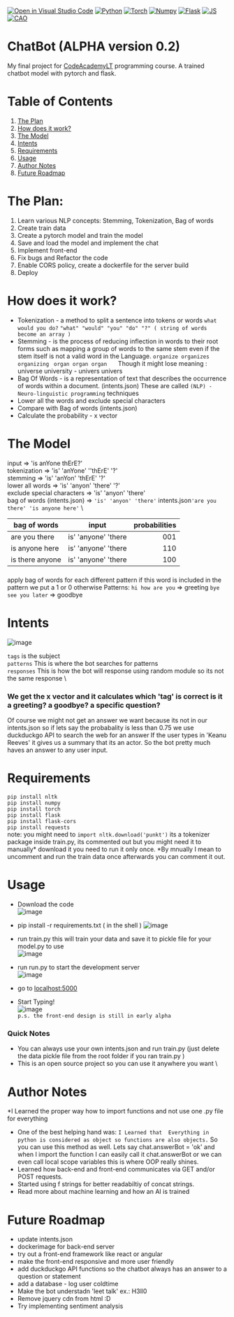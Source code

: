[![Open in Visual Studio Code](https://open.vscode.dev/badges/open-in-vscode.svg)](https://open.vscode.dev/github.com/koenry/FlaskPyTorchChatbot) 
[![Python](https://img.shields.io/badge/Python-FFD43B?style=for-the-badge&logo=python&logoColor=darkgreen)](https://www.python.org/)
[![Torch](https://img.shields.io/badge/PyTorch-EE4C2C?style=for-the-badge&logo=PyTorch&logoColor=white)](https://pytorch.org/)
[![Numpy](https://img.shields.io/badge/Numpy-777BB4?style=for-the-badge&logo=numpy&logoColor=white)](https://numpy.org/)
[![Flask](https://img.shields.io/badge/Flask-000000?style=for-the-badge&logo=flask&logoColor=white)](https://flask.palletsprojects.com/en/2.0.x/)
[![JS](https://img.shields.io/badge/JavaScript-323330?style=for-the-badge&logo=javascript&logoColor=F7DF1E)](https://developer.mozilla.org/en-US/docs/Web/JavaScript)
[![CAO](https://codeacademy.lt/wp-content/themes/codeacademy/dist/images/codeacademy-black.svg)](https://codeacademy.lt/)
# ChatBot (ALPHA version 0.2)

  My final project for [CodeAcademyLT](https://codeacademy.lt/)   programming course. A trained chatbot model with pytorch and flask.

# Table of Contents
1. [The Plan](#The-Plan)
2. [How does it work?](#How-does-it-work)
3. [The Model](#The-Model)
4. [Intents](#intents)
5. [Requirements](#Requirements)
6. [Usage](#Usage)
7. [Author Notes](#Author-Notes)
8. [Future Roadmap](#Future-Roadmap)

# The Plan:
1. Learn various NLP concepts: Stemming, Tokenization, Bag of words
2. Create train data
3. Create a pytorch model and train the model
4. Save and load the model and implement the chat
5. Implement front-end
6. Fix bugs and Refactor the code
7. Enable CORS policy, create a dockerfile for the server build
8. Deploy


# How does it work?

* Tokenization - a method to split a sentence into tokens or words
    ``` what would you do? ```   ``` "what" "would" "you" "do" "?" ( string of words become an array )  ```  
* Stemming - is the process of reducing inflection in words to their root forms such as mapping a group of words to the same stem even if the stem itself is not a valid word in the Language.
 ```organize organizes organizing ```   ```organ organ organ   ```
 Though it might lose meaning : universe university - univers univers
 * Bag Of Words - is a representation of text that describes the occurrence of words within a document. (intents.json)
These are called ``` (NLP) - Neuro-linguistic programming ```  techniques  
* Lower all the words and exclude special characters
* Compare with Bag of words (intents.json)
* Calculate the probability - x vector

# The Model
input =>  'is anYone thErE?' \
tokenization => 'is' 'anYone' ''thErE' '?' \
stemming => 'is' 'anYon' 'thErE' '?' \
lower all words => 'is' 'anyon' 'there' '?' \
exclude special characters => 'is' 'anyon' 'there' \
bag of words (intents.json) =>  ```'is' 'anyon' 'there'```        intents.json``` 'are you there' 'is anyone here' ```  \

| bag of words    | input           | probabilities  |
| ------------- |:-------------:| -----:|
| are you there      | is' 'anyone' 'there | 001 |
| is anyone here     | is' 'anyone' 'there     |  110  |
|is there anyone| is' 'anyone' 'there      |  100   |
#####
 apply bag of words
  for each different pattern 
  if this word is included in the pattern 
  we put a 1 or 0 otherwise
  Patterns: ```hi how are you``` => greeting
```bye see you later``` => goodbye


# Intents

![image](https://user-images.githubusercontent.com/68077710/149459532-08d0375e-2f5f-4de1-b3c6-361fda404bd7.png)


```tags``` is the subject \
```patterns``` This is where the bot searches for patterns \
```responses``` This is how the bot will response using random module so its not the same response \


### We get the x  vector and it calculates which 'tag' is correct is it a greeting? a goodbye? a specific question?
Of course we might not get an answer we want because its not in our intents.json so if lets say the probabality is less than 0.75 we use duckduckgo API to search the web for an answer
If the user types in 'Keanu Reeves' it gives us a summary that its an actor. So the bot pretty much haves an answer to any user input.

# Requirements
```pip install nltk``` \
```pip install numpy``` \
```pip install torch``` \
```pip install flask``` \
```pip install flask-cors``` \
```pip install requests``` \
note: you might need to ```import nltk.download('punkt')``` its a tokenizer package inside train.py, its commented out but you might need it to manually* download it you need to run it only once. *By mnually I mean to uncomment and run the train data once afterwards you can comment it out.

# Usage
* Download the code \
![image](https://user-images.githubusercontent.com/68077710/149556782-c6cf4e8a-2072-4a0f-bb45-004994115858.png)

* pip install -r requirements.txt ( in the shell )
![image](https://user-images.githubusercontent.com/68077710/149461757-7c18885d-697d-4abc-be51-78eaf21dda27.png)

* run train.py this will train your data and save it to pickle file for your model.py to use \
 ![image](https://user-images.githubusercontent.com/68077710/149461833-94c26e44-2715-4d43-b1db-0c3979b4ddd6.png)

* run run.py to start the development server \
 ![image](https://user-images.githubusercontent.com/68077710/149461870-428c4bf5-f3b0-4568-9589-915afc1827e1.png)

* go to [localhost:5000](http://127.0.0.1:5000/)
* Start Typing! \
![image](https://user-images.githubusercontent.com/68077710/149461951-b7b1e300-d359-4866-a21a-1fd3b07045d4.png) \
```p.s. the front-end design is still in early alpha```

### Quick Notes
* You can always use your own intents.json and run train.py (just delete the data pickle file from the root folder if you ran train.py )
* This is an open source project so you can use it anywhere you want \

# Author Notes
*I Learned the proper way how to import functions and not use one .py file for everything 
* One of the best helping hand was: ```I Learned that  Everything in python is considered as object so functions are also objects.``` So you can use this method as well.
Lets say chat.answerBot = 'ok' and when I import the function I can easily call it chat.answerBot or we can even call local scope variables this is where OOP really shines.
* Learned how back-end and front-end communicates via GET and/or POST requests.
* Started using f strings for better readabiltiy of concat strings.
* Read more about machine learning and how an AI is trained

# Future Roadmap

* update intents.json
* dockerimage for back-end server
* try out a front-end framework like react or angular
* make the front-end responsive and more user friendly
* add duckduckgo API functions so the chatbot always has an answer to a question or statement
* add a database -  log user coldtime 
* Make the bot understadn 'leet talk'  ex.: H3ll0
* Remove jquery cdn from html :D
* Try  implementing sentiment analysis
